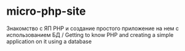 # micro-php-site
Знакомство с ЯП PHP и создание простого приложение на нем с использованием БД / Getting to know PHP and creating a simple application on it using a database
